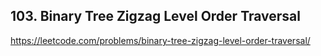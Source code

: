 ## 103. Binary Tree Zigzag Level Order Traversal
https://leetcode.com/problems/binary-tree-zigzag-level-order-traversal/
